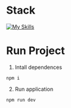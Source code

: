 # Stack

[![My Skills](https://skillicons.dev/icons?i=react,ts,tailwind)](https://skillicons.dev)

# Run Project
1. Intall dependences
```
npm i
```
2. Run application
```
npm run dev
```
